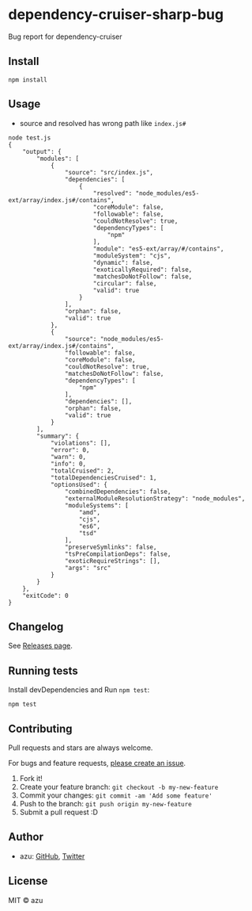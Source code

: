 # dependency-cruiser-sharp-bug

Bug report for dependency-cruiser

## Install

    npm install

## Usage

- source and resolved has wrong path like `index.js#`

```
node test.js
{
    "output": {
        "modules": [
            {
                "source": "src/index.js",
                "dependencies": [
                    {
                        "resolved": "node_modules/es5-ext/array/index.js#/contains",
                        "coreModule": false,
                        "followable": false,
                        "couldNotResolve": true,
                        "dependencyTypes": [
                            "npm"
                        ],
                        "module": "es5-ext/array/#/contains",
                        "moduleSystem": "cjs",
                        "dynamic": false,
                        "exoticallyRequired": false,
                        "matchesDoNotFollow": false,
                        "circular": false,
                        "valid": true
                    }
                ],
                "orphan": false,
                "valid": true
            },
            {
                "source": "node_modules/es5-ext/array/index.js#/contains",
                "followable": false,
                "coreModule": false,
                "couldNotResolve": true,
                "matchesDoNotFollow": false,
                "dependencyTypes": [
                    "npm"
                ],
                "dependencies": [],
                "orphan": false,
                "valid": true
            }
        ],
        "summary": {
            "violations": [],
            "error": 0,
            "warn": 0,
            "info": 0,
            "totalCruised": 2,
            "totalDependenciesCruised": 1,
            "optionsUsed": {
                "combinedDependencies": false,
                "externalModuleResolutionStrategy": "node_modules",
                "moduleSystems": [
                    "amd",
                    "cjs",
                    "es6",
                    "tsd"
                ],
                "preserveSymlinks": false,
                "tsPreCompilationDeps": false,
                "exoticRequireStrings": [],
                "args": "src"
            }
        }
    },
    "exitCode": 0
}
```
## Changelog

See [Releases page](https://github.com/azu/dependency-cruiser-sharp-bug/releases).

## Running tests

Install devDependencies and Run `npm test`:

    npm test

## Contributing

Pull requests and stars are always welcome.

For bugs and feature requests, [please create an issue](https://github.com/azu/dependency-cruiser-sharp-bug/issues).

1. Fork it!
2. Create your feature branch: `git checkout -b my-new-feature`
3. Commit your changes: `git commit -am 'Add some feature'`
4. Push to the branch: `git push origin my-new-feature`
5. Submit a pull request :D

## Author

- azu: [GitHub](https://github.com/azu), [Twitter](https://twitter.com/azu_re)

## License

MIT © azu

